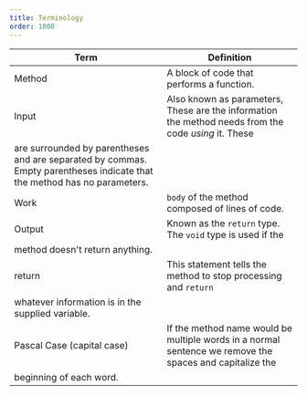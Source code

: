 ```yaml
---
title: Terminology
order: 1000
---
```


| Term                                                                                                                     | Definition                                                                                              |
| ------------------------------------------------------------------------------------------------------------------------ | ------------------------------------------------------------------------------------------------------- |
| Method                                                                                                                   | A block of code that performs a function.                                                               |
| Input                                                                                                                    | Also known as parameters, These are the information the method needs from the code _using_ it. These    |
| are surrounded by parentheses and are separated by commas. Empty parentheses indicate that the method has no parameters. |
| Work                                                                                                                     | `body` of the method composed of lines of code.                                                         |
| Output                                                                                                                   | Known as the `return` type. The `void` type is used if the                                              |
| method doesn't return anything.                                                                                          |
| return                                                                                                                   | This statement tells the method to stop processing and `return`                                         |
| whatever information is in the supplied variable.                                                                        |
| Pascal Case (capital case)                                                                                               | If the method name would be multiple words in a normal sentence we remove the spaces and capitalize the |
| beginning of each word.                                                                                                  |
